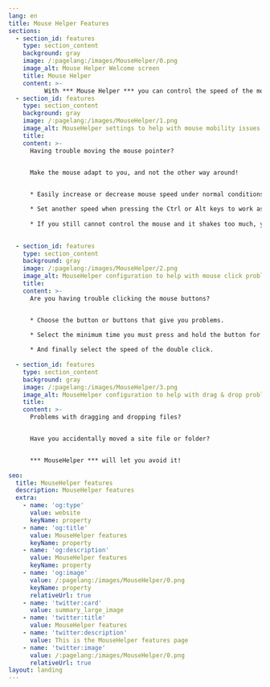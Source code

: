 ```yaml
---
lang: en
title: Mouse Helper Features
sections:
  - section_id: features
    type: section_content
    background: gray
    image: /:pagelang:/images/MouseHelper/0.png
    image_alt: Mouse Helper Welcome screen
    title: Mouse Helper
    content: >-
          With *** Mouse Helper *** you can control the speed of the mouse, the time it takes to press its buttons or drag and drop operations
  - section_id: features
    type: section_content
    background: gray
    image: /:pagelang:/images/MouseHelper/1.png
    image_alt: MouseHelper settings to help with mouse mobility issues
    title:  
    content: >-
      Having trouble moving the mouse pointer?


      Make the mouse adapt to you, and not the other way around!
    

      * Easily increase or decrease mouse speed under normal conditions.

      * Set another speed when pressing the Ctrl or Alt keys to work as a throttle or a brake
      
      * If you still cannot control the mouse and it shakes too much, you can soften the movement by selecting the resistance to movement
      

  - section_id: features
    type: section_content
    background: gray
    image: /:pagelang:/images/MouseHelper/2.png
    image_alt: MouseHelper configuration to help with mouse click problems
    title:  
    content: >-
      Are you having trouble clicking the mouse buttons?


      * Choose the button or buttons that give you problems.
      
      * Select the minimum time you must press and hold the button for it to generate a click.

      * And finally select the speed of the double click.
      
  - section_id: features
    type: section_content
    background: gray
    image: /:pagelang:/images/MouseHelper/3.png
    image_alt: MouseHelper configuration to help with drag & drop problems
    title:  
    content: >-
      Problems with dragging and dropping files?


      Have you accidentally moved a site file or folder?


      *** MouseHelper *** will let you avoid it!
      
seo:
  title: MouseHelper features
  description: MouseHelper features
  extra:
    - name: 'og:type'
      value: website
      keyName: property
    - name: 'og:title'
      value: MouseHelper features
      keyName: property
    - name: 'og:description'
      value: MouseHelper features
      keyName: property
    - name: 'og:image'
      value: /:pagelang:/images/MouseHelper/0.png
      keyName: property
      relativeUrl: true
    - name: 'twitter:card'
      value: summary_large_image
    - name: 'twitter:title'
      value: MouseHelper features
    - name: 'twitter:description'
      value: This is the MouseHelper features page
    - name: 'twitter:image'
      value: /:pagelang:/images/MouseHelper/0.png
      relativeUrl: true
layout: landing
---
```

